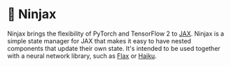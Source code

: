 🥷  Ninjax
========

Ninjax brings the flexibility of PyTorch and TensorFlow 2 to [JAX][jax]. Ninjax
is a simple state manager for JAX that makes it easy to have nested components
that update their own state. It's intended to be used together with a neural
network library, such as [Flax][flax] or [Haiku][flax].

[jax]: https://github.com/google/jax
[flax]: https://github.com/google/flax
[haiku]: https://github.com/deepmind/dm-haiku

